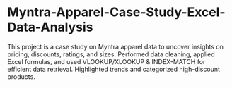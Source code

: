 # Myntra-Apparel-Case-Study-Excel-Data-Analysis
This project is a case study on Myntra apparel data to uncover insights on pricing, discounts, ratings, and sizes. Performed data cleaning, applied Excel formulas, and used VLOOKUP/XLOOKUP &amp; INDEX-MATCH for efficient data retrieval. Highlighted trends and categorized high-discount products.
